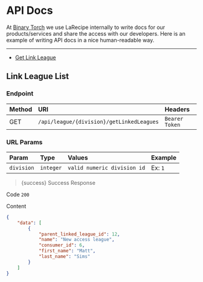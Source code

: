 # API Docs

At [Binary Torch](https://binarytorch.com.my/) we use LaRecipe internally to write docs for our products/services and share the access with our developers. Here is an example of writing API docs in a nice human-readable way.

---

- [Get Link League](#get_link_league)

<a name="get_link_league"></a>
## Link League List

### Endpoint

|Method|URI|Headers|
|:-|:-|:-|
|GET|`/api/league/{division}/getLinkedLeagues`|`Bearer Token`|

### URL Params

|Param|Type|Values|Example
|:-|:-|:-|:-
|`division`|`integer`|`valid numeric division id`|Ex: `1`

> {success} Success Response

Code `200`

Content

```json
{
    "data": [
        {
            "parent_linked_league_id": 12,
            "name": "New access league",
            "consumer_id": 6,
            "first_name": "Matt",
            "last_name": "Sims"
        }
    ]
}
```
